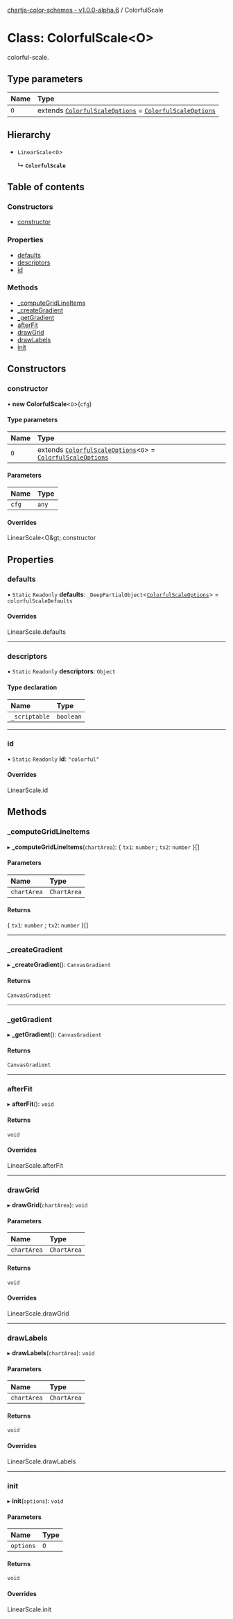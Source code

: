 [chartjs-color-schemes - v1.0.0-alpha.6](../README.md) / ColorfulScale

# Class: ColorfulScale<O\>

colorful-scale.

## Type parameters

| Name | Type |
| :------ | :------ |
| `O` | extends [`ColorfulScaleOptions`](../interfaces/ColorfulScaleOptions.md) = [`ColorfulScaleOptions`](../interfaces/ColorfulScaleOptions.md) |

## Hierarchy

- `LinearScale`<`O`\>

  ↳ **`ColorfulScale`**

## Table of contents

### Constructors

- [constructor](ColorfulScale.md#constructor)

### Properties

- [defaults](ColorfulScale.md#defaults)
- [descriptors](ColorfulScale.md#descriptors)
- [id](ColorfulScale.md#id)

### Methods

- [\_computeGridLineItems](ColorfulScale.md#_computegridlineitems)
- [\_createGradient](ColorfulScale.md#_creategradient)
- [\_getGradient](ColorfulScale.md#_getgradient)
- [afterFit](ColorfulScale.md#afterfit)
- [drawGrid](ColorfulScale.md#drawgrid)
- [drawLabels](ColorfulScale.md#drawlabels)
- [init](ColorfulScale.md#init)

## Constructors

### constructor

• **new ColorfulScale**<`O`\>(`cfg`)

#### Type parameters

| Name | Type |
| :------ | :------ |
| `O` | extends [`ColorfulScaleOptions`](../interfaces/ColorfulScaleOptions.md)<`O`\> = [`ColorfulScaleOptions`](../interfaces/ColorfulScaleOptions.md) |

#### Parameters

| Name | Type |
| :------ | :------ |
| `cfg` | `any` |

#### Overrides

LinearScale&lt;O\&gt;.constructor

## Properties

### defaults

▪ `Static` `Readonly` **defaults**: `_DeepPartialObject`<[`ColorfulScaleOptions`](../interfaces/ColorfulScaleOptions.md)\> = `colorfulScaleDefaults`

#### Overrides

LinearScale.defaults

___

### descriptors

▪ `Static` `Readonly` **descriptors**: `Object`

#### Type declaration

| Name | Type |
| :------ | :------ |
| `_scriptable` | `boolean` |

___

### id

▪ `Static` `Readonly` **id**: ``"colorful"``

#### Overrides

LinearScale.id

## Methods

### \_computeGridLineItems

▸ **_computeGridLineItems**(`chartArea`): { `tx1`: `number` ; `tx2`: `number`  }[]

#### Parameters

| Name | Type |
| :------ | :------ |
| `chartArea` | `ChartArea` |

#### Returns

{ `tx1`: `number` ; `tx2`: `number`  }[]

___

### \_createGradient

▸ **_createGradient**(): `CanvasGradient`

#### Returns

`CanvasGradient`

___

### \_getGradient

▸ **_getGradient**(): `CanvasGradient`

#### Returns

`CanvasGradient`

___

### afterFit

▸ **afterFit**(): `void`

#### Returns

`void`

#### Overrides

LinearScale.afterFit

___

### drawGrid

▸ **drawGrid**(`chartArea`): `void`

#### Parameters

| Name | Type |
| :------ | :------ |
| `chartArea` | `ChartArea` |

#### Returns

`void`

#### Overrides

LinearScale.drawGrid

___

### drawLabels

▸ **drawLabels**(`chartArea`): `void`

#### Parameters

| Name | Type |
| :------ | :------ |
| `chartArea` | `ChartArea` |

#### Returns

`void`

#### Overrides

LinearScale.drawLabels

___

### init

▸ **init**(`options`): `void`

#### Parameters

| Name | Type |
| :------ | :------ |
| `options` | `O` |

#### Returns

`void`

#### Overrides

LinearScale.init

